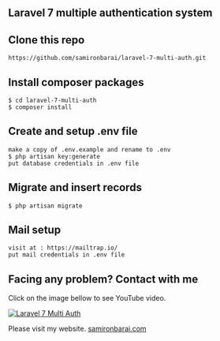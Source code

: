 ## Laravel 7 multiple authentication system

## Clone this repo
```
https://github.com/samironbarai/laravel-7-multi-auth.git
```

## Install composer packages
```
$ cd laravel-7-multi-auth
$ composer install
```

## Create and setup .env file
```
make a copy of .env.example and rename to .env
$ php artisan key:generate
put database credentials in .env file
```

## Migrate and insert records
```
$ php artisan migrate
```

## Mail setup 
```
visit at : https://mailtrap.io/
put mail credentials in .env file
```

## Facing any problem? Contact with me

Click on the image bellow to see YouTube video.

[![Laravel 7 Multi Auth](https://img.youtube.com/vi/qXYa-TIrzr8/0.jpg)](https://www.youtube.com/watch?v=qXYa-TIrzr8) 

Please visit my website.
[samironbarai.com](https://samironbarai.com) 
